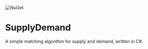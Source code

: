 
![NuGet](https://img.shields.io/nuget/v/SupplyDemandSolver.svg?style=plastic)


# SupplyDemand
A simple matching algorithm for supply and demand, written in C#.
